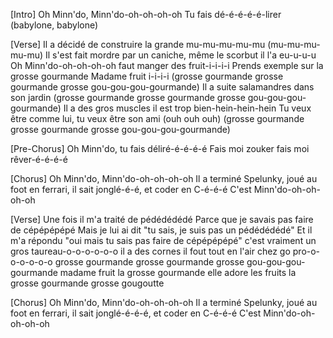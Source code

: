 [Intro]
Oh Minn'do, Minn'do-oh-oh-oh-oh
Tu fais dé-é-é-é-é-lirer
(babylone, babylone)

[Verse]
Il a décidé de construire la grande mu-mu-mu-mu-mu (mu-mu-mu-mu-mu)
Il s'est fait mordre par un caniche, même le scorbut il l'a eu-u-u-u
Oh Minn'do-oh-oh-oh-oh faut manger des fruit-i-i-i-i
Prends exemple sur la grosse gourmande Madame fruit i-i-i-i
(grosse gourmande grosse gourmande grosse gou-gou-gou-gourmande)
Il a suite salamandres dans son jardin
(grosse gourmande grosse gourmande grosse gou-gou-gou-gourmande)
Il a des gros muscles il est trop bien-hein-hein-hein
Tu veux être comme lui, tu veux être son ami (ouh ouh ouh)
(grosse gourmande grosse gourmande grosse gou-gou-gou-gourmande)

[Pre-Chorus]
Oh Minn'do, tu fais déliré-é-é-é-é
Fais moi zouker fais moi rêver-é-é-é-é

[Chorus]
Oh Minn'do, Minn'do-oh-oh-oh-oh
Il a terminé Spelunky,
joué au foot en ferrari,
il sait jonglé-é-é,
et coder en C-é-é-é
C'est Minn'do-oh-oh-oh-oh

[Verse]
Une fois il m'a traité de pédédédédé
Parce que je savais pas faire de cépépépépé
Mais je lui ai dit "tu sais, je suis pas un pédédédédé"
Et il m'a répondu "oui mais tu sais pas faire de cépépépépé"
c'est vraiment un gros taureau-o-o-o-o-o-o
il a des cornes il fout tout en l'air chez go pro-o-o-o-o-o-o
grosse gourmande grosse gourmande grosse gou-gou-gou-gourmande madame fruit la grosse gourmande elle adore les fruits la grosse gourmande grosse gougoutte

[Chorus]
Oh Minn'do, Minn'do-oh-oh-oh-oh
Il a terminé Spelunky,
joué au foot en ferrari,
il sait jonglé-é-é-é,
et coder en C-é-é-é
C'est Minn'do-oh-oh-oh-oh
